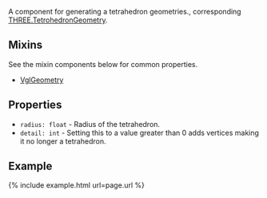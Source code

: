 A component for generating a tetrahedron geometries., corresponding [THREE.TetrohedronGeometry](https://threejs.org/docs/index.html#api/geometries/TetrohedronGeometry).

## Mixins
See the mixin components below for common properties.
* [VglGeometry](vgl-geometry)

## Properties
* `radius: float` - Radius of the tetrahedron.
* `detail: int` - Setting this to a value greater than 0 adds vertices making it no longer a tetrahedron.

## Example
{% include example.html url=page.url %}
